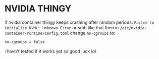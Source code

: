 # NVIDIA THINGY

if nvidia container thingy keeps crashing after random periods:
`Failed to initialize NVML: Unknown Error` or smh like that
then in `/etc/nvidia-container-runtime/config.toml` change `no-cgroups` to:
```
no-cgroups = false
```

i havn't tested if it works yet so good luck lol
